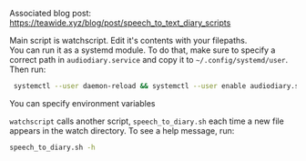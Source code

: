 Associated blog post: https://teawide.xyz/blog/post/speech_to_text_diary_scripts

Main script is watchscript. Edit it's contents with your filepaths.  
You can run it as a systemd module. To do that, make sure to
specify a correct path in ``audiodiary.service``
and copy it to ``~/.config/systemd/user``.  
Then run:  
```bash
 systemctl --user daemon-reload && systemctl --user enable audiodiary.service
```
You can specify environment variables

``watchscript`` calls another script, ``speech_to_diary.sh``
each time a new file appears in the watch
directory.
To see a help message, run:  
```bash
speech_to_diary.sh -h
```  

